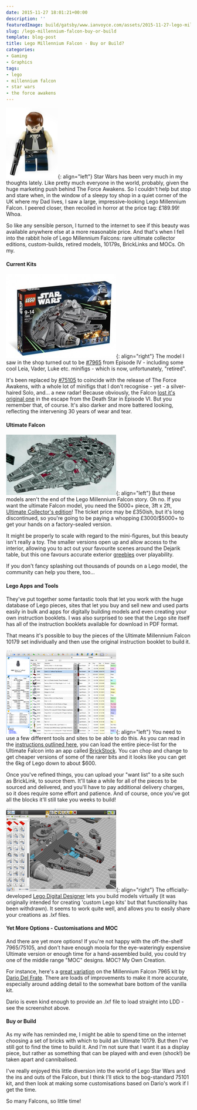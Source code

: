 ```yaml
---
date: 2015-11-27 18:01:21+00:00
description: ''
featuredImage: build/gatsby/www.ianvoyce.com/assets/2015-11-27-lego-millennium-falcon-buy-or-build_solo.png
slug: /lego-millennium-falcon-buy-or-build
template: blog-post
title: Lego Millennium Falcon - Buy or Build?
categories:
- Gaming
- Graphics
tags:
- lego
- millennium falcon
- star wars
- the force awakens
---
```


![solo](/assets/2015-11-27-lego-millennium-falcon-buy-or-build_solo.png){: align="left"} Star Wars has been very much in my thoughts lately. Like pretty much everyone in the world, probably, given the huge marketing push behind The Force Awakens. So I couldn't help but stop and stare when, in the window of a sleepy toy shop in a quiet corner of the UK where my Dad lives, I saw a large, impressive-looking Lego Millennium Falcon. I peered closer, then recoiled in horror at the price tag: £189.99! Whoa. 

So like any sensible person, I turned to the internet to see if this beauty was available anywhere else at a more reasonable price. And that's when I fell into the rabbit hole of Lego Millennium Falcons: rare ultimate collector editions, custom-builds, retired models, 10179s, BrickLinks and MOCs. Oh my. 
<!-- more -->



#### Current Kits



![falcon7965_box](/assets/2015-11-27-lego-millennium-falcon-buy-or-build_falcon7965_box-300x229.jpg){: align="right"} The model I saw in the shop turned out to be [#7965](http://shop.lego.com/en-US/Millennium-Falcon-7965) from Episode IV - including some cool Leia, Vader, Luke etc. minifigs - which is now, unfortunately, "retired".

It's been replaced by [#75105](http://shop.lego.com/en-US/Millennium-Falcon-75105) to coincide with the release of The Force Awakens, with a whole lot of minifigs that I don't recognise - yet - a silver-haired Solo, and... a new radar! Because obviously, the Falcon [lost it's original one](https://www.youtube.com/watch?v=iMNSJKzHSHM) in the escape from the Death Star in Episode VI. But you remember that, of course. It's also darker and more battered looking, reflecting the intervening 30 years of wear and tear. 



#### Ultimate Falcon



![falcon_10179_instructions](/assets/2015-11-27-lego-millennium-falcon-buy-or-build_falcon_10179_instructions-300x164.jpg){: align="left"} But these models aren't the end of the Lego Millennium Falcon story. Oh no. If you want the ultimate Falcon model, you need the 5000+ piece, 3ft x 2ft, [Ultimate Collector's edition](http://lego.wikia.com/wiki/10179_Ultimate_Collector's_Millennium_Falcon)! The ticket price may be £350ish, but it's long discontinued, so you're going to be paying a whopping £3000/$5000+ to get your hands on a factory-sealed version.  

It might be properly to scale with regard to the mini-figures, but this beauty isn't really a toy. The smaller versions open up and allow access to the interior, allowing you to act out your favourite scenes around the Dejarik table, but this one favours accurate exterior [greebles](http://www.denofgeek.com/movies/star-wars/36450/greebles-how-tiny-details-make-a-huge-star-wars-universe) over playability. 

If you don't fancy splashing out thousands of pounds on a Lego model, the community can help you there, too... 



#### Lego Apps and Tools



They've put together some fantastic tools that let you work with the huge database of Lego pieces, sites that let you buy and sell new and used parts easily in bulk and apps for digitally building models and even creating your own instruction booklets. I was also surprised to see that the Lego site itself has all of the instruction booklets available for download in PDF format.  

That means it's possible to buy the pieces of the Ultimate Millennium Falcon 10179 set individually and then use the original instruction booklet to build it.

![BrickStock screenshot](/assets/2015-11-27-lego-millennium-falcon-buy-or-build_brickstock_screenshot-300x228.png){: align="left"} You need to use a few different tools and sites to be able to do this. As you can read in the [instructions outlined here](http://www.dagsbricks.com/2014/07/lego-techniques-building-millenium.html?m=1), you can load the entire piece-list for the Ultimate Falcon into an app called [BrickStock](http://brickstock.patrickbrans.com). You can chop and change to get cheaper versions of some of the rarer bits and it looks like you can get the 6kg of Lego down to about $600.

Once you've refined things, you can upload your "want list" to a site such as BrickLink, to source them. It'll take a while for all of the pieces to be sourced and delivered, and you'll have to pay additional delivery charges, so it does require some effort and patience. And of course, once you've got all the blocks it'll still take you weeks to build!

![Lego Digital Designer screenshot](/assets/2015-11-27-lego-millennium-falcon-buy-or-build_falcon_legodesigner-300x228.png){: align="right"} The officially-developed [Lego Digital Designer](http://ldd.lego.com/en-gb/) lets you build models virtually (it was originally intended for creating 'custom Lego kits' but that functionality has been withdrawn). It seems to work quite well, and allows you to easily share your creations as .lxf files.



#### Yet More Options - Customisations and MOC



And there are yet more options! If you're not happy with the off-the-shelf 7965/75105, and don't have enough moola for the eye-wateringly expensive Ultimate version or enough time for a hand-assembled build, you could try one of the middle range "MOC" designs. MOC? My Own Creation. 

For instance, here's a [great variation](http://www.mocpages.com/moc.php/390350) on the Millennium Falcon 7965 kit by [Dario Del Frate](http://www.mocpages.com/home.php/113374). There are loads of improvements to make it more accurate, especially around adding detail to the somewhat bare bottom of the vanilla kit. 

Dario is even kind enough to provide an .lxf file to load straight into LDD - see the screenshot above.



#### Buy or Build



As my wife has reminded me, I might be able to spend time on the internet choosing a set of bricks with which to build an Ultimate 10179. But then I've still got to find the time to build it. And I'm not sure that I want it as a display piece, but rather as something that can be played with and even (shock!) be taken apart and cannibalised. 

I've really enjoyed this little diversion into the world of Lego Star Wars and the ins and outs of the Falcon, but I think I'll stick to the bog-standard 75101 kit, and then look at making some customisations based on Dario's work if I get the time.

So many Falcons, so little time!
